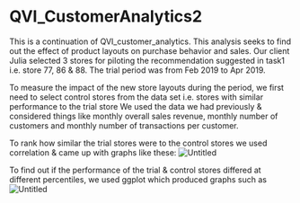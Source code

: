 # QVI_CustomerAnalytics2
This is a continuation of QVI_customer_analytics. This analysis seeks to find out the effect of product layouts on purchase behavior and sales. 
Our client Julia selected 3 stores for piloting the recommendation suggested in task1 i.e. store 77, 86 & 88. The trial period was from Feb 2019 to Apr 2019.

To measure the impact of the new store layouts during the period, we first need to select control stores from the data set i.e. stores with similar performance to the trial store
We used the data we had previously & considered things like monthly overall sales revenue, monthly number of customers and monthly number of transactions per customer. 

To rank how similar the trial stores were to the control stores we used correlation & came up with graphs like these:
![Untitled](https://github.com/Benazir023/QVI_CustomerAnalytics2/assets/123881327/aa19fed5-d0bf-4029-8b0e-ed4a3db53835)

To find out if the performance of the trial & control stores differed at different percentiles, we used ggplot which produced graphs such as
![Untitled](https://github.com/Benazir023/QVI_CustomerAnalytics2/assets/123881327/56992207-0d62-43df-aedd-09b071522297)
